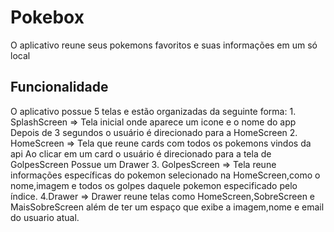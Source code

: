 # Pokebox

  O aplicativo reune seus pokemons favoritos e suas informações em um só local 

## Funcionalidade

  O aplicativo possue 5 telas e estão organizadas da seguinte forma:
    1. SplashScreen => Tela inicial onde aparece um icone e o nome do app
        Depois de 3 segundos o usuário é direcionado para a HomeScreen
    2. HomeScreen => Tela que reune cards com todos os pokemons vindos da api
        Ao clicar em um card o usuário é direcionado para a tela de GolpesScreen 
        Possue um Drawer
    3. GolpesScreen => Tela reune informações específicas do pokemon selecionado na HomeScreen,como o nome,imagem e 
    todos os golpes daquele pokemon especificado pelo índice.
    4.Drawer => Drawer reune telas como HomeScreen,SobreScreen e MaisSobreScreen além de ter um espaço que exibe a imagem,nome 
    e email do usuario atual.

